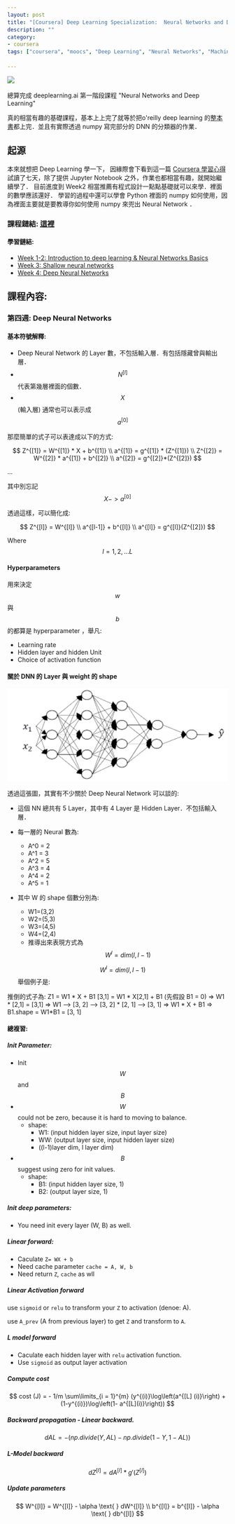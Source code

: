```yaml
---
layout: post
title: "[Coursera] Deep Learning Specialization:  Neural Networks and Deep Learning (三）"
description: ""
category: 
- coursera
tags: ["coursera", "moocs", "Deep Learning", "Neural Networks", "Machine Learning"]

---
```





![](https://tctechcrunch2011.files.wordpress.com/2017/06/ddbrg0vuwaelmop-1-jpg-large.jpeg?w=738)


總算完成 deeplearning.ai 第一階段課程 "Neural Networks and Deep Learning"

真的相當有趣的基礎課程，基本上上完了就等於把o'reilly deep learning 的[整本書](https://www.tenlong.com.tw/products/9789864764846)都上完．並且有實際透過 numpy 寫完部分的 DNN 的分類器的作業．


## 起源

本來就想把 Deep Learning 學一下， 因緣際會下看到這一篇 [Coursera 學習心得](https://medium.com/@ywchen88/andrew-ng-deep-learning-specialization-%E8%AA%B2%E7%A8%8B%E6%84%9F%E6%83%B3-1-3-6acf4d6c5c82) 試讀了七天，除了提供 Jupyter Notebook 之外，作業也都相當有趣，就開始繼續學了． 目前進度到 Week2 相當推薦有程式設計一點點基礎就可以來學．裡面的數學應該還好． 學習的過程中還可以學會 Python 裡面的 numpy 如何使用，因為裡面主要就是要教導你如何使用 numpy 來兜出 Neural Network ．

### 課程鏈結:  [這裡](https://www.coursera.org/learn/neural-networks-deep-learning/home/welcome)

#### 學習鏈結:

- [Week 1-2: Introduction to deep learning & Neural Networks Basics](http://www.evanlin.com/moocs-DLS-NN-DL/)
- [Week 3: Shallow neural networks](http://www.evanlin.com/moocs-DLS-NN-DL2/)
- [Week 4: Deep Neural Networks](http://www.evanlin.com/moocs-DLS-NN-DL3/)

## 課程內容:

### 第四週: Deep Neural Networks

#### 基本符號解釋:

- Deep Neural Network 的 Layer 數，不包括輸入層．有包括隱藏曾與輸出層．
- $$N^[l]$$ 代表第幾層裡面的個數．
- $$X$$ (輸入層) 通常也可以表示成 $$a^[0]$$

那麼簡單的式子可以表達成以下的方式:

$$
Z^{[1]} = W^{[1]}  * X + b^{[1]} \\
a^{[1]} = g^{[1]} * (Z^{[1]}) \\
Z^{[2]} = W^{[2]} * a^{[1]} + b^{[2]} \\
a^{[2]} = g^{[2]}*(Z^{[2]})
$$

...



其中別忘記 $$X -> a^{[0]}$$

透過這樣，可以簡化成:

$$
Z^{[l]} = W^{[l]} \\
a^{[l-1]} + b^{[l]} \\
a^{[l]} = g^{[l]}(Z^{[2]})
$$

Where $$ l = 1, 2, ... L$$

#### Hyperparameters

用來決定 $$w$$ 與 $$b$$ 的都算是 hyperparameter ，舉凡:

- Learning rate
- Hidden layer and hidden Unit
- Choice of activation function

#### 關於 DNN 的 Layer 與 weight 的 shape

![](../images/2017/DNWeek4.png)

透過這張圖，其實有不少關於 Deep Neural Network 可以談的:

- 這個 NN 總共有 5 Layer，其中有 4 Layer 是 Hidden Layer．不包括輸入層．
- 每一層的 Neural 數為:
  - A^0 = 2
  - A^1 = 3
  - A^2 = 5
  - A^3 = 4
  - A^4 = 2
  - A^5 = 1
- 其中 W 的 shape 個數分別為:
  - W1=(3,2)
  - W2=(5,3)
  - W3=(4,5)
  - W4=(2,4)
  - 推導出來表現方式為 $$W^l = dim(l, l-1)$$

  $$W^l = dim(l, l-1)$$ 舉個例子是:

推倒的式子為: Z1 = W1 * X + B1
[3,1] = W1 * X[2,1] + B1 (先假設 B1 = 0)
=> W1 * [2,1] = [3,1]
=> W1 --> [3, 2] --> [3, 2] * [2, 1] --> [3, 1]
=> W1 * X + B1
=> B1.shape = W1*B1 = [3, 1]


#### 總複習:

##### Init Parameter:


- Init $$W$$ and $$B$$
- $$W$$ could not be zero, because it is hard to moving to balance.
  - shape: 
    - 	W1: (input hidden layer size, input layer size)
      - WW: (output layer size, input hidden layer size)
      - ((l-1)layer dim, l layer dim)
- $$B$$ suggest using zero for init values.
  - shape: 
    - B1: (input hidden layer size, 1)
    - B2: (output layer size, 1)

##### Init deep parameters:

- You need init every layer (W, B) as well.

##### Linear forward:

- Caculate `Z= WX + b`
- Need cache parameter `cache = A, W, b`
- Need return `Z`, `cache` as wll

##### Linear Activation forward

use `sigmoid` or `relu` to transform your `Z` to activation (denoe: A).

use `A_prev` (A from previous layer) to get `Z` and transform to `A`.

##### L model forward

- Caculate each hidden layer with `relu` activation function.
- Use `sigmoid` as output layer activation

##### Compute cost 

$$
cost (J) = - 1/m \sum\limits_{i = 1}^{m} (y^{(i)}\log\left(a^{[L] (i)}\right) + (1-y^{(i)})\log\left(1- a^{[L](i)}\right)) 
$$



##### Backward propagation  - Linear backward.

$$
 dAL = - (np.divide(Y, AL) - np.divide(1 - Y, 1 - AL))
$$

##### L-Model backward

$$
dZ^{[l]} = dA^{[l]} * g'(Z^{[l]})
$$

##### Update parameters

$$
W^{[l]} = W^{[l]} - \alpha \text{ } dW^{[l]} \\
b^{[l]} = b^{[l]} - \alpha \text{ } db^{[l]}
$$



​	
